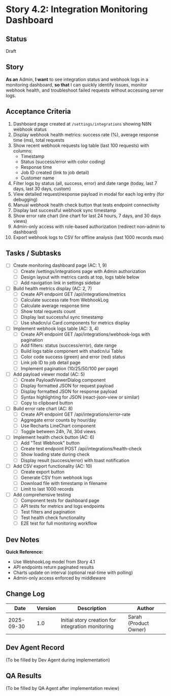 # Story 4.2: Integration Monitoring Dashboard

<!-- Powered by BMAD™ Core -->

## Status
Draft

## Story
**As an** Admin,
**I want** to see integration status and webhook logs in a monitoring dashboard,
**so that** I can quickly identify issues, monitor webhook health, and troubleshoot failed requests without accessing server logs.

## Acceptance Criteria

1. Dashboard page created at `/settings/integrations` showing N8N webhook status
2. Display webhook health metrics: success rate (%), average response time (ms), total requests
3. Show recent webhook requests log table (last 100 requests) with columns:
   - Timestamp
   - Status (success/error with color coding)
   - Response time
   - Job ID created (link to job detail)
   - Customer name
4. Filter logs by status (all, success, error) and date range (today, last 7 days, last 30 days, custom)
5. View detailed request/response payload in modal for each log entry (for debugging)
6. Manual webhook health check button that tests endpoint connectivity
7. Display last successful webhook sync timestamp
8. Show error rate chart (line chart for last 24 hours, 7 days, and 30 days views)
9. Admin-only access with role-based authorization (redirect non-admin to dashboard)
10. Export webhook logs to CSV for offline analysis (last 1000 records max)

## Tasks / Subtasks

- [ ] Create monitoring dashboard page (AC: 1, 9)
  - [ ] Create /settings/integrations page with Admin authorization
  - [ ] Design layout with metrics cards at top, logs table below
  - [ ] Add navigation link in settings sidebar

- [ ] Build health metrics display (AC: 2, 7)
  - [ ] Create API endpoint GET /api/integrations/metrics
  - [ ] Calculate success rate from WebhookLog
  - [ ] Calculate average response time
  - [ ] Show total requests count
  - [ ] Display last successful sync timestamp
  - [ ] Use shadcn/ui Card components for metrics display

- [ ] Implement webhook logs table (AC: 3, 4)
  - [ ] Create API endpoint GET /api/integrations/webhook-logs with pagination
  - [ ] Add filters: status (success/error), date range
  - [ ] Build logs table component with shadcn/ui Table
  - [ ] Color code success (green) and error (red) status
  - [ ] Link job ID to job detail page
  - [ ] Implement pagination (10/25/50/100 per page)

- [ ] Add payload viewer modal (AC: 5)
  - [ ] Create PayloadViewerDialog component
  - [ ] Display formatted JSON for request payload
  - [ ] Display formatted JSON for response payload
  - [ ] Syntax highlighting for JSON (react-json-view or similar)
  - [ ] Copy to clipboard button

- [ ] Build error rate chart (AC: 8)
  - [ ] Create API endpoint GET /api/integrations/error-rate
  - [ ] Aggregate error counts by hour/day
  - [ ] Use Recharts LineChart component
  - [ ] Toggle between 24h, 7d, 30d views

- [ ] Implement health check button (AC: 6)
  - [ ] Add "Test Webhook" button
  - [ ] Create test endpoint POST /api/integrations/health-check
  - [ ] Show loading state during check
  - [ ] Display result (success/error) with toast notification

- [ ] Add CSV export functionality (AC: 10)
  - [ ] Create export button
  - [ ] Generate CSV from webhook logs
  - [ ] Download file with timestamp in filename
  - [ ] Limit to last 1000 records

- [ ] Add comprehensive testing
  - [ ] Component tests for dashboard page
  - [ ] API tests for metrics and logs endpoints
  - [ ] Test filters and pagination
  - [ ] Test health check functionality
  - [ ] E2E test for full monitoring workflow

## Dev Notes

**Quick Reference:**
- Use WebhookLog model from Story 4.1
- API endpoints return paginated results
- Charts update on interval (optional real-time with polling)
- Admin-only access enforced by middleware

## Change Log

| Date | Version | Description | Author |
|------|---------|-------------|---------|
| 2025-09-30 | 1.0 | Initial story creation for integration monitoring | Sarah (Product Owner) |

## Dev Agent Record

(To be filled by Dev Agent during implementation)

## QA Results

(To be filled by QA Agent after implementation review)